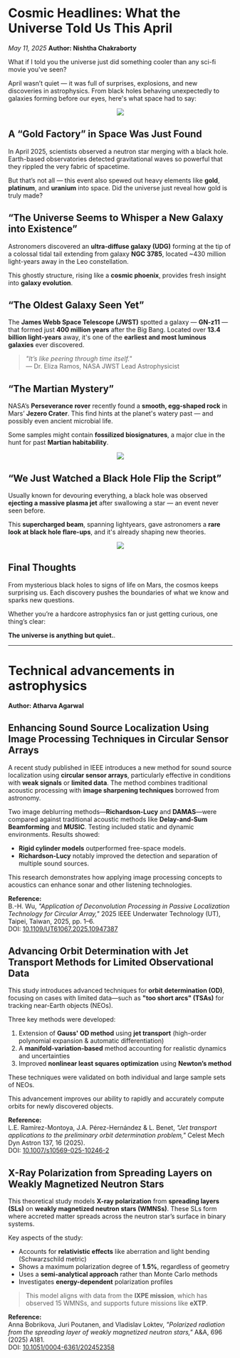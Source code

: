 # Cosmic Headlines: What the Universe Told Us This April

*May 11, 2025* 
**Author: Nishtha Chakraborty**

What if I told you the universe just did something cooler than any sci-fi movie you've seen?

April wasn’t quiet — it was full of surprises, explosions, and new discoveries in astrophysics. From black holes behaving unexpectedly to galaxies forming before our eyes, here's what space had to say:

<div style="text-align: center;">
  <img src="https://raw.githubusercontent.com/Team-Dhruva/Blogsphotos/refs/heads/main/Blog5/img1.jpg">
</div>

## A “Gold Factory” in Space Was Just Found

In April 2025, scientists observed a neutron star merging with a black hole. Earth-based observatories detected gravitational waves so powerful that they rippled the very fabric of spacetime.

But that’s not all — this event also spewed out heavy elements like **gold**, **platinum**, and **uranium** into space. Did the universe just reveal how gold is truly made?



## “The Universe Seems to Whisper a New Galaxy into Existence”

Astronomers discovered an **ultra-diffuse galaxy (UDG)** forming at the tip of a colossal tidal tail extending from galaxy **NGC 3785**, located ~430 million light-years away in the Leo constellation.

This ghostly structure, rising like a **cosmic phoenix**, provides fresh insight into **galaxy evolution**.



## “The Oldest Galaxy Seen Yet”

The **James Webb Space Telescope (JWST)** spotted a galaxy — **GN-z11** — that formed just **400 million years** after the Big Bang. Located over **13.4 billion light-years** away, it's one of the **earliest and most luminous galaxies** ever discovered.

> _"It’s like peering through time itself."_  
> — Dr. Eliza Ramos, NASA JWST Lead Astrophysicist



## “The Martian Mystery”

NASA’s **Perseverance rover** recently found a **smooth, egg-shaped rock** in Mars’ **Jezero Crater**. This find hints at the planet's watery past — and possibly even ancient microbial life.

Some samples might contain **fossilized biosignatures**, a major clue in the hunt for past **Martian habitability**.

<div style="text-align: center;">
  <img src="https://raw.githubusercontent.com/Team-Dhruva/Blogsphotos/refs/heads/main/Blog5/img1.jpg">
</div>

## “We Just Watched a Black Hole Flip the Script”

Usually known for devouring everything, a black hole was observed **ejecting a massive plasma jet** after swallowing a star — an event never seen before.

This **supercharged beam**, spanning lightyears, gave astronomers a **rare look at black hole flare-ups**, and it's already shaping new theories.

<div style="text-align: center;">
  <img src="https://raw.githubusercontent.com/Team-Dhruva/Blogsphotos/refs/heads/main/Blog5/img1.jpg">
</div>

## Final Thoughts

From mysterious black holes to signs of life on Mars, the cosmos keeps surprising us. Each discovery pushes the boundaries of what we know and sparks new questions.

Whether you’re a hardcore astrophysics fan or just getting curious, one thing’s clear:

**The universe is anything but quiet.**.

---

# Technical advancements in astrophysics

**Author: Atharva Agarwal**

##  Enhancing Sound Source Localization Using Image Processing Techniques in Circular Sensor Arrays

A recent study published in IEEE introduces a new method for sound source localization using **circular sensor arrays**, particularly effective in conditions with **weak signals** or **limited data**. The method combines traditional acoustic processing with **image sharpening techniques** borrowed from astronomy.

Two image deblurring methods—**Richardson-Lucy** and **DAMAS**—were compared against traditional acoustic methods like **Delay-and-Sum Beamforming** and **MUSIC**. Testing included static and dynamic environments. Results showed:

- **Rigid cylinder models** outperformed free-space models.
- **Richardson-Lucy** notably improved the detection and separation of multiple sound sources.

This research demonstrates how applying image processing concepts to acoustics can enhance sonar and other listening technologies.

**Reference:**  
B.-H. Wu, _"Application of Deconvolution Processing in Passive Localization Technology for Circular Array,"_ 2025 IEEE Underwater Technology (UT), Taipei, Taiwan, 2025, pp. 1–6.  
DOI: [10.1109/UT61067.2025.10947387](https://doi.org/10.1109/UT61067.2025.10947387)


##  Advancing Orbit Determination with Jet Transport Methods for Limited Observational Data

This study introduces advanced techniques for **orbit determination (OD)**, focusing on cases with limited data—such as **"too short arcs" (TSAs)** for tracking near-Earth objects (NEOs).

Three key methods were developed:

1. Extension of **Gauss' OD method** using **jet transport** (high-order polynomial expansion & automatic differentiation)
2. A **manifold-variation-based** method accounting for realistic dynamics and uncertainties
3. Improved **nonlinear least squares optimization** using **Newton’s method**

These techniques were validated on both individual and large sample sets of NEOs.

 This advancement improves our ability to rapidly and accurately compute orbits for newly discovered objects.

 **Reference:**  
L.E. Ramírez-Montoya, J.A. Pérez-Hernández & L. Benet, _"Jet transport applications to the preliminary orbit determination problem,"_ Celest Mech Dyn Astron 137, 16 (2025).  
DOI: [10.1007/s10569-025-10246-2](https://doi.org/10.1007/s10569-025-10246-2)



## X-Ray Polarization from Spreading Layers on Weakly Magnetized Neutron Stars

This theoretical study models **X-ray polarization** from **spreading layers (SLs)** on **weakly magnetized neutron stars (WMNSs)**. These SLs form where accreted matter spreads across the neutron star’s surface in binary systems.

Key aspects of the study:

- Accounts for **relativistic effects** like aberration and light bending (Schwarzschild metric)
- Shows a maximum polarization degree of **1.5%**, regardless of geometry
- Uses a **semi-analytical approach** rather than Monte Carlo methods
- Investigates **energy-dependent** polarization profiles

> This model aligns with data from the **IXPE mission**, which has observed 15 WMNSs, and supports future missions like **eXTP**.

**Reference:**  
Anna Bobrikova, Juri Poutanen, and Vladislav Loktev, _"Polarized radiation from the spreading layer of weakly magnetized neutron stars,"_ A&A, 696 (2025) A181.  
DOI: [10.1051/0004-6361/202452358](https://doi.org/10.1051/0004-6361/202452358)